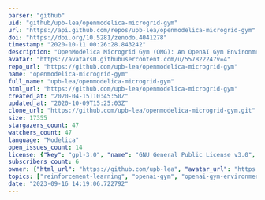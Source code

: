 ```yaml
---
parser: "github"
uid: "github/upb-lea/openmodelica-microgrid-gym"
url: "https://api.github.com/repos/upb-lea/openmodelica-microgrid-gym"
doi: "https://doi.org/10.5281/zenodo.4041278"
timestamp: "2020-10-11 00:26:28.843242"
description: "OpenModelica Microgrid Gym (OMG): An OpenAI Gym Environment for Microgrids"
avatar: "https://avatars0.githubusercontent.com/u/55782224?v=4"
repo_url: "https://github.com/upb-lea/openmodelica-microgrid-gym"
name: "openmodelica-microgrid-gym"
full_name: "upb-lea/openmodelica-microgrid-gym"
html_url: "https://github.com/upb-lea/openmodelica-microgrid-gym"
created_at: "2020-04-15T10:45:50Z"
updated_at: "2020-10-09T15:25:03Z"
clone_url: "https://github.com/upb-lea/openmodelica-microgrid-gym.git"
size: 17355
stargazers_count: 47
watchers_count: 47
language: "Modelica"
open_issues_count: 14
license: {"key": "gpl-3.0", "name": "GNU General Public License v3.0", "spdx_id": "GPL-3.0", "url": "https://api.github.com/licenses/gpl-3.0", "node_id": "MDc6TGljZW5zZTk="}
subscribers_count: 6
owner: {"html_url": "https://github.com/upb-lea", "avatar_url": "https://avatars0.githubusercontent.com/u/55782224?v=4", "login": "upb-lea", "type": "Organization"}
topics: ["reinforcement-learning", "openai-gym", "openai-gym-environments", "machine-learning", "control", "simulation", "modelica", "openmodelica", "power-electronics", "power-systems", "microgrid", "energy-system-modeling", "power-supply", "smart-grids", "engineering", "electrical-engineering", "python"]
date: "2023-09-16 14:19:06.722792"
---
```

